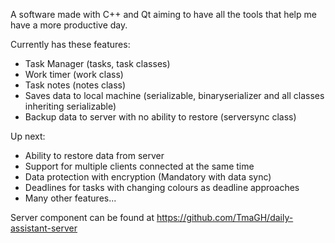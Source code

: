 A software made with C++ and Qt aiming to have all the tools that help me have a more productive day.

Currently has these features:
- Task Manager (tasks, task classes)
- Work timer (work class)
- Task notes (notes class)
- Saves data to local machine (serializable, binaryserializer and all classes inheriting serializable)
- Backup data to server with no ability to restore (serversync class)

Up next:
- Ability to restore data from server
- Support for multiple clients connected at the same time
- Data protection with encryption (Mandatory with data sync)
- Deadlines for tasks with changing colours as deadline approaches
- Many other features...

Server component can be found at https://github.com/TmaGH/daily-assistant-server
